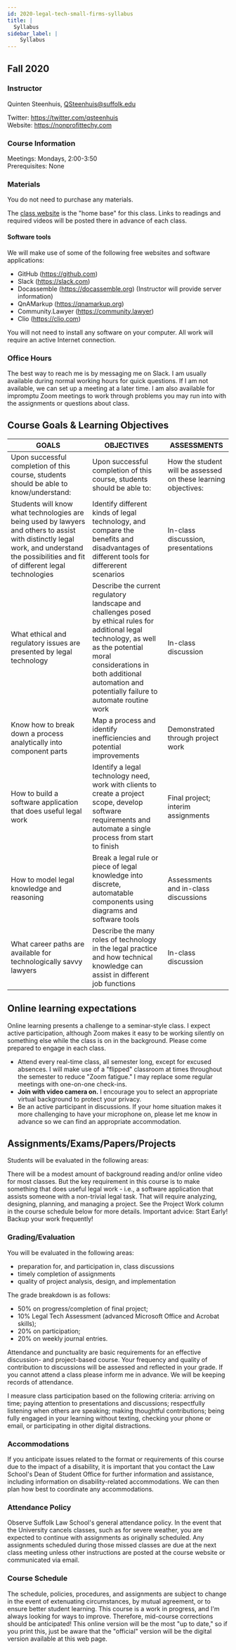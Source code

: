 ```yaml
---
id: 2020-legal-tech-small-firms-syllabus
title: |
  Syllabus
sidebar_label: |
    Syllabus
---
```


## Fall 2020
### Instructor
Quinten Steenhuis, QSteenhuis@suffolk.edu

Twitter: https://twitter.com/qsteenhuis  
Website: https://nonprofittechy.com

### Course Information
Meetings: Mondays, 2:00-3:50  
Prerequisites: None

### Materials

You do not need to purchase any materials.

The [class website](classes/small-firms/legal-tech-small-firms.md)
is the "home base" for this class. Links to readings and required videos
will be posted there in advance of each class.

#### Software tools
We will make use of some of the following free websites and software applications:

*	GitHub (https://github.com) 
*	Slack (https://slack.com) 
*	Docassemble (https://docassemble.org) (Instructor will provide server information)
*	QnAMarkup (https://qnamarkup.org) 
*	Community.Lawyer (https://community.lawyer) 
* Clio (https://clio.com)

You will not need to install any software on your computer. All work will require
an active Internet connection.

### Office Hours

The best way to reach me is by messaging me on Slack. I am usually available
during normal working hours for quick questions. If I am not available, we
can set up a meeting at a later time. I am also available for impromptu Zoom
meetings to work through problems you may run into with the assignments or
questions about class.

## Course Goals & Learning Objectives

GOALS |	OBJECTIVES |	ASSESSMENTS
------|------------|------------------
Upon successful completion of this course, students should be able to know/understand:	| Upon successful completion of this course, students should be able to:	| How the student will be assessed on these learning objectives:
Students will know what technologies are being used by lawyers and others to assist with distinctly legal work, and understand the possibilities and fit of different legal technologies	| Identify different kinds of legal technology, and compare the benefits and disadvantages of different tools for differerent scenarios |	In-class discussion, presentations
What ethical and regulatory issues are presented by legal technology | Describe the current regulatory landscape and challenges posed by ethical rules for additional legal technology, as well as the potential moral considerations in both additional automation and potentially failure to automate routine work |	In-class discussion
Know how to break down a process analytically into component parts |	Map a process and identify inefficiencies and potential improvements	|Demonstrated through project work
How to build a software application that does useful legal work |	Identify a legal technology need, work with clients to create a project scope, develop software requirements and automate a single process from start to finish |	Final project; interim assignments
How to model legal knowledge and reasoning |	Break a legal rule or piece of legal knowledge into discrete, automatable components using diagrams and software tools |	Assessments and in-class discussions
What career paths are available for technologically savvy lawyers |	Describe the many roles of technology in the legal practice and how technical knowledge can assist in different job functions	|In-class discussion

## Online learning expectations

Online learning presents a challenge to a seminar-style class. I expect active
participation, although Zoom makes it easy to be working silently on something
else while the class is on in the background. Please come prepared to engage in
each class.

* Attend every real-time class, all semester long, except for excused absences.
  I will make use of a "flipped" classroom at times throughout the semester to
  reduce "Zoom fatigue." I may replace some regular meetings with one-on-one
  check-ins.
* **Join with video camera on.** I encourage you to select an appropriate virtual
  background to protect your privacy.
* Be an active participant in discussions. If your home situation makes it more
  challenging to have your microphone on, please let me know in advance so we
  can find an appropriate accommodation.

## Assignments/Exams/Papers/Projects

Students will be evaluated in the following areas: 

There will be a modest amount of background reading and/or online video for most
classes.  But the key requirement in this course is to make something that does
useful legal work - i.e., a software application that assists someone with a
non-trivial legal task.  That will require analyzing, designing, planning, and
managing a project.  See the Project Work column in the course schedule below
for more details.  Important advice:  Start Early!  Backup your work frequently!

### Grading/Evaluation
You will be evaluated in the following areas: 

*	preparation for, and participation in, class discussions
*	timely completion of assignments
*	quality of project analysis, design, and implementation

The grade breakdown is as follows: 

* 50% on progress/completion of final project;
* 10% Legal Tech Assessment (advanced Microsoft Office and Acrobat skills);
* 20% on participation;
* 20% on weekly journal entries.

Attendance and punctuality are basic requirements for an effective discussion-
and project-based course. Your frequency and quality of contribution to
discussions will be assessed and reflected in your grade. If you cannot attend a
class please inform me in advance.  We will be keeping records of attendance.

I measure class participation based on the following criteria: arriving on time;
paying attention to presentations and discussions; respectfully listening when
others are speaking; making thoughtful contributions; being fully engaged in
your learning without texting, checking your phone or email, or participating in
other digital distractions.

### Accommodations
If you anticipate issues related to the format or requirements of this course
due to the impact of a disability, it is important that you contact the Law
School's Dean of Student Office for further information and assistance,
including information on disability-related accommodations. We can then plan how
best to coordinate any accommodations. 

### Attendance Policy
Observe Suffolk Law School's general attendance policy. In the event that the
University cancels classes, such as for severe weather, you are expected to
continue with assignments as originally scheduled. Any assignments scheduled
during those missed classes are due at the next class meeting unless other
instructions are posted at the course website or communicated via email. 

### Course Schedule
The schedule, policies, procedures, and assignments are subject to change
in the event of extenuating circumstances, by mutual agreement, or to ensure
better student learning.  This course is a work in progress, and I'm always
looking for ways to improve.  Therefore, mid-course corrections should be
anticipated! This online version will be the most "up to date," so if you print
this, just be aware that the "official" version will be the digital version
available at this web page.
